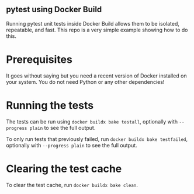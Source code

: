pytest using Docker Build
---

Running pytest unit tests inside Docker Build allows them to be isolated,
repeatable, and fast.
This repo is a very simple example showing how to do this.

# Prerequisites

It goes without saying but you need a recent version of Docker installed on your
system.
You do not need Python or any other dependencies!

# Running the tests

The tests can be run using `docker buildx bake testall`, optionally with
`--progress plain` to see the full output.

To only run tests that previously failed, run `docker buildx bake testfailed`,
optionally with `--progress plain` to see the full output.

# Clearing the test cache

To clear the test cache, run `docker buildx bake clean`.
